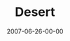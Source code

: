 ---
layout: message
category: message
series: "Fuel"
title: "Desert"
date: 2007-06-26-00-00
message_id: 13
audio: "http://s3.amazonaws.com/crossroads-media/message/audio/FUEL_02_06-25-07_Tome.mp3"
audio-duration: "48:01"
explicit: false
---